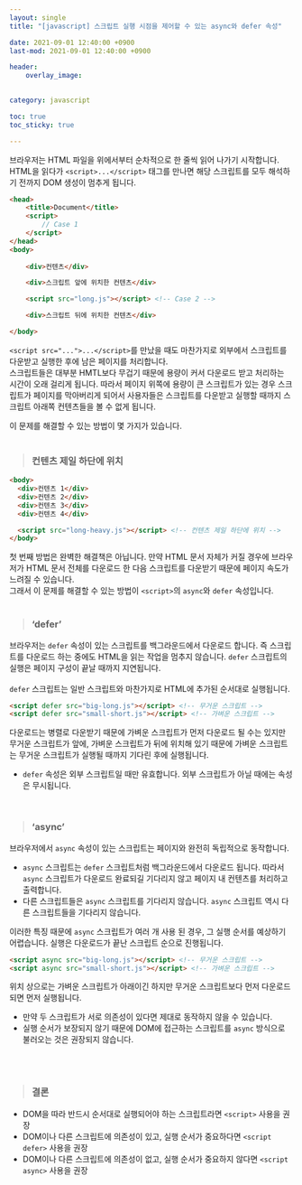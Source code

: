 ```yaml
---
layout: single
title: "[javascript] 스크립트 실행 시점을 제어할 수 있는 async와 defer 속성"

date: 2021-09-01 12:40:00 +0900
last-mod: 2021-09-01 12:40:00 +0900

header:
    overlay_image: 
    

category: javascript

toc: true 
toc_sticky: true

---
```



브라우저는 HTML 파일을 위에서부터 순차적으로 한 줄씩 읽어 나가기 시작합니다.<br>HTML을 읽다가 `<script>...</script>` 태그를 만나면 해당 스크립트를 모두 해석하기 전까지 DOM 생성이 멈추게 됩니다.

```html
<head>
    <title>Document</title>
    <script>
        // Case 1
    </script>
</head>
<body>
    
    <div>컨텐츠</div> 

    <div>스크립트 앞에 위치한 컨텐츠</div>

    <script src="long.js"></script> <!-- Case 2 -->

    <div>스크립트 뒤에 위치한 컨텐츠</div>

</body>
```

`<script src="...">...</script>`를 만났을 때도 마찬가지로 외부에서 스크립트를 다운받고 실행한 후에 남은 페이지를 처리합니다.
<br>스크립트들은 대부분 HMTL보다 무겁기 때문에 용량이 커서 다운로드 받고 처리하는 시간이 오래 걸리게 됩니다. 따라서 페이지 위쪽에 용량이 큰 스크립트가 있는 경우 스크립트가 페이지를 막아버리게 되어서 사용자들은 스크립트를 다운받고 실행할 때까지 스크립트 아래쪽 컨텐츠들을 볼 수 없게 됩니다.



이 문제를 해결할 수 있는 방법이 몇 가지가 있습니다.
<br><br>

> ### 컨텐츠 제일 하단에 위치

```html
<body>
  <div>컨텐츠 1</div>
  <div>컨텐츠 2</div>
  <div>컨텐츠 3</div>
  <div>컨텐츠 4</div>

  <script src="long-heavy.js"></script> <!-- 컨텐츠 제일 하단에 위치 -->
</body>
```
첫 번째 방법은 완벽한 해결책은 아닙니다. 만약 HTML 문서 자체가 커질 경우에 브라우저가 HTML 문서 전체를 다운로드 한 다음 스크립트를 다운받기 때문에 페이지 속도가 느려질 수 있습니다.  
그래서 이 문제를 해결할 수 있는 방법이 `<script>`의 `async`와 `defer` 속성입니다.
<br><br>

> ### ‘defer’


브라우저는 `defer` 속성이 있는 스크립트를 백그라운드에서 다운로드 합니다. 즉 스크립트를 다운로드 하는 중에도 HTML을 읽는 작업을 멈추지 않습니다. `defer` 스크립트의 실행은 페이지 구성이 끝날 때까지 지연됩니다.
<br><br>`defer` 스크립트는 일반 스크립트와 마찬가지로 HTML에 추가된 순서대로 실행됩니다.

```html
<script defer src="big-long.js"></script> <!-- 무거운 스크립트 -->
<script defer src="small-short.js"></script> <!-- 가벼운 스크립트 -->
```

다운로드는 병렬로 다운받기 때문에 가벼운 스크립트가 먼저 다운로드 될 수는 있지만 무거운 스크립트가 앞에, 가벼운 스크립트가 뒤에 위치해 있기 때문에 가벼운 스크립트는 무거운 스크립트가 실행될 때까지 기다린 후에 실행됩니다.
* `defer` 속성은 외부 스크립트일 때만 유효합니다. 외부 스크립트가 아닐 때에는 속성은 무시됩니다.

<br>

> ### ‘async’


브라우저에서 `async` 속성이 있는 스크립트는 페이지와 완전히 독립적으로 동작합니다.
* `async` 스크립트는 `defer` 스크립트처럼 백그라운드에서 다운로드 됩니다. 따라서 `async` 스크립트가 다운로드 완료되길 기다리지 않고 페이지 내 컨텐츠를 처리하고 출력합니다.
* 다른 스크립트들은 `async` 스크립트를 기다리지 않습니다. `async` 스크립트 역시 다른 스크립트들을 기다리지 않습니다.

이러한 특징 때문에 `async` 스크립트가 여러 개 사용 된 경우, 그 실행 순서를 예상하기 어렵습니다. 실행은 다운로드가 끝난 스크립트 순으로 진행됩니다.

```html
<script async src="big-long.js"></script> <!-- 무거운 스크립트 -->
<script async src="small-short.js"></script> <!-- 가벼운 스크립트 -->
```

위치 상으로는 가벼운 스크립트가 아래이긴 하지만 무거운 스크립트보다 먼저 다운로드 되면 먼저 실행됩니다.

* 만약 두 스크립트가 서로 의존성이 있다면 제대로 동작하지 않을 수 있습니다.
* 실행 순서가 보장되지 않기 때문에 DOM에 접근하는 스크립트를 `async` 방식으로 불러오는 것은 권장되지 않습니다.

<br><br>

> ### 결론

* DOM을 따라 반드시 순서대로 실행되어야 하는 스크립트라면 `<script>` 사용을 권장
* DOM이나 다른 스크립트에 의존성이 있고, 실행 순서가 중요하다면 `<script defer>` 사용을 권장
* DOM이나 다른 스크립트에 의존성이 없고, 실행 순서가 중요하지 않다면 `<script async>` 사용을 권장